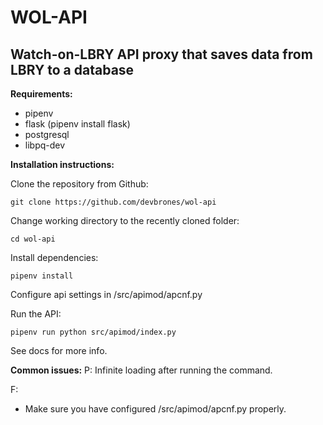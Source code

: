 # WOL-API
## Watch-on-LBRY API proxy that saves data from LBRY to a database


**Requirements:**
- pipenv
- flask (pipenv install flask)
- postgresql
- libpq-dev

**Installation instructions:**

Clone the repository from Github: 

```git clone https://github.com/devbrones/wol-api```

Change working directory to the recently cloned folder: 

```cd wol-api```

Install dependencies:

```pipenv install```

Configure api settings in /src/apimod/apcnf.py

Run the API:

```pipenv run python src/apimod/index.py```

See docs for more info.

**Common issues:**
P: Infinite loading after running the command.

F: 
- Make sure you have configured /src/apimod/apcnf.py properly.

